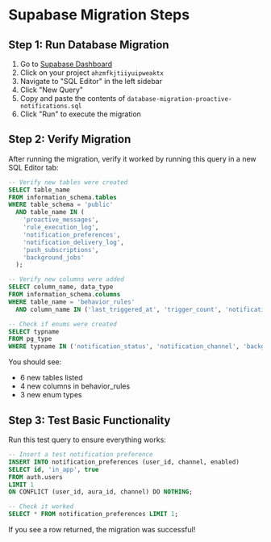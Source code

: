 # Supabase Migration Steps

## Step 1: Run Database Migration

1. Go to [Supabase Dashboard](https://supabase.com/dashboard)
2. Click on your project `ahzmfkjtiiyuipweaktx`
3. Navigate to "SQL Editor" in the left sidebar
4. Click "New Query"
5. Copy and paste the contents of `database-migration-proactive-notifications.sql`
6. Click "Run" to execute the migration

## Step 2: Verify Migration

After running the migration, verify it worked by running this query in a new SQL Editor tab:

```sql
-- Verify new tables were created
SELECT table_name 
FROM information_schema.tables 
WHERE table_schema = 'public' 
  AND table_name IN (
    'proactive_messages',
    'rule_execution_log', 
    'notification_preferences',
    'notification_delivery_log',
    'push_subscriptions',
    'background_jobs'
  );

-- Verify new columns were added
SELECT column_name, data_type 
FROM information_schema.columns 
WHERE table_name = 'behavior_rules' 
  AND column_name IN ('last_triggered_at', 'trigger_count', 'notification_template', 'notification_channels');

-- Check if enums were created
SELECT typname 
FROM pg_type 
WHERE typname IN ('notification_status', 'notification_channel', 'background_job_status');
```

You should see:
- 6 new tables listed
- 4 new columns in behavior_rules  
- 3 new enum types

## Step 3: Test Basic Functionality

Run this test query to ensure everything works:

```sql
-- Insert a test notification preference
INSERT INTO notification_preferences (user_id, channel, enabled)
SELECT id, 'in_app', true
FROM auth.users 
LIMIT 1
ON CONFLICT (user_id, aura_id, channel) DO NOTHING;

-- Check it worked
SELECT * FROM notification_preferences LIMIT 1;
```

If you see a row returned, the migration was successful!